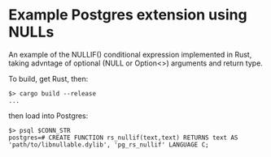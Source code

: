 # Example Postgres extension using NULLs

An example of the NULLIF() conditional expression implemented in Rust, taking
advntage of optional (NULL or Option<>) arguments and return type.

To build, get Rust, then:

```console
$> cargo build --release
...
```

then load into Postgres:

```console
$> psql $CONN_STR
postgres=# CREATE FUNCTION rs_nullif(text,text) RETURNS text AS 'path/to/libnullable.dylib', 'pg_rs_nullif' LANGUAGE C;
```
